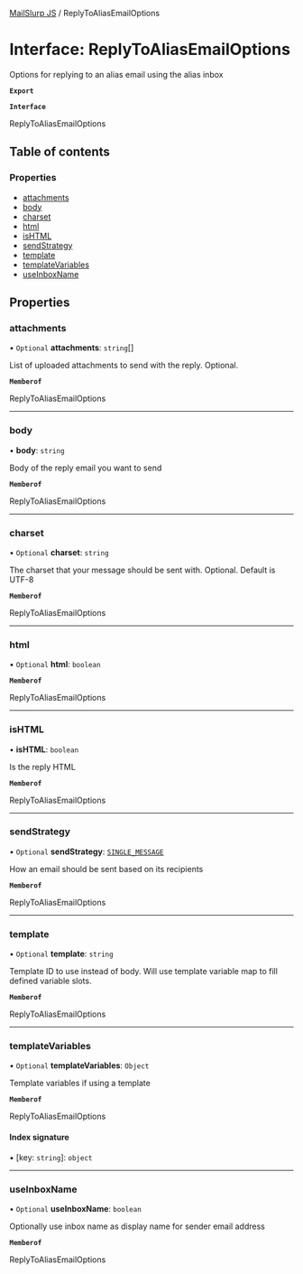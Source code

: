 [MailSlurp JS](../README.md) / ReplyToAliasEmailOptions

# Interface: ReplyToAliasEmailOptions

Options for replying to an alias email using the alias inbox

**`Export`**

**`Interface`**

ReplyToAliasEmailOptions

## Table of contents

### Properties

- [attachments](ReplyToAliasEmailOptions.md#attachments)
- [body](ReplyToAliasEmailOptions.md#body)
- [charset](ReplyToAliasEmailOptions.md#charset)
- [html](ReplyToAliasEmailOptions.md#html)
- [isHTML](ReplyToAliasEmailOptions.md#ishtml)
- [sendStrategy](ReplyToAliasEmailOptions.md#sendstrategy)
- [template](ReplyToAliasEmailOptions.md#template)
- [templateVariables](ReplyToAliasEmailOptions.md#templatevariables)
- [useInboxName](ReplyToAliasEmailOptions.md#useinboxname)

## Properties

### attachments

• `Optional` **attachments**: `string`[]

List of uploaded attachments to send with the reply. Optional.

**`Memberof`**

ReplyToAliasEmailOptions

___

### body

• **body**: `string`

Body of the reply email you want to send

**`Memberof`**

ReplyToAliasEmailOptions

___

### charset

• `Optional` **charset**: `string`

The charset that your message should be sent with. Optional. Default is UTF-8

**`Memberof`**

ReplyToAliasEmailOptions

___

### html

• `Optional` **html**: `boolean`

**`Memberof`**

ReplyToAliasEmailOptions

___

### isHTML

• **isHTML**: `boolean`

Is the reply HTML

**`Memberof`**

ReplyToAliasEmailOptions

___

### sendStrategy

• `Optional` **sendStrategy**: [`SINGLE_MESSAGE`](../enums/ReplyToAliasEmailOptionsSendStrategyEnum.md#single_message)

How an email should be sent based on its recipients

**`Memberof`**

ReplyToAliasEmailOptions

___

### template

• `Optional` **template**: `string`

Template ID to use instead of body. Will use template variable map to fill defined variable slots.

**`Memberof`**

ReplyToAliasEmailOptions

___

### templateVariables

• `Optional` **templateVariables**: `Object`

Template variables if using a template

**`Memberof`**

ReplyToAliasEmailOptions

#### Index signature

▪ [key: `string`]: `object`

___

### useInboxName

• `Optional` **useInboxName**: `boolean`

Optionally use inbox name as display name for sender email address

**`Memberof`**

ReplyToAliasEmailOptions
